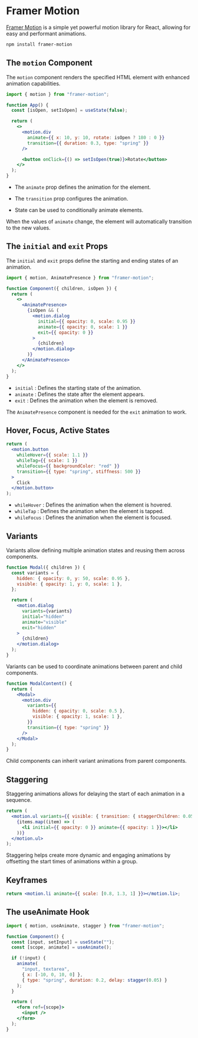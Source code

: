 # Framer Motion

[Framer Motion](https://www.framer.com/motion/) is a simple yet powerful motion library for React, allowing for easy and performant animations.

```bash
npm install framer-motion
```

## The `motion` Component

The `motion` component renders the specified HTML element with enhanced animation capabilities.

```jsx
import { motion } from "framer-motion";

function App() {
  const [isOpen, setIsOpen] = useState(false);

  return (
    <>
      <motion.div
        animate={{ x: 10, y: 10, rotate: isOpen ? 180 : 0 }}
        transition={{ duration: 0.3, type: "spring" }}
      />

      <button onClick={() => setIsOpen(true)}>Rotate</button>
    </>
  );
}
```

- The `animate` prop defines the animation for the element.

- The `transition` prop configures the animation.

- State can be used to conditionally animate elements.

When the values of `animate` change, the element will automatically transition to the new values.

## The `initial` and `exit` Props

The `initial` and `exit` props define the starting and ending states of an animation.

```jsx
import { motion, AnimatePresence } from "framer-motion";

function Component({ children, isOpen }) {
  return (
    <>
      <AnimatePresence>
        {isOpen && (
          <motion.dialog
            initial={{ opacity: 0, scale: 0.95 }}
            animate={{ opacity: 0, scale: 1 }}
            exit={{ opacity: 0 }}
          >
            {children}
          </motion.dialog>
        )}
      </AnimatePresence>
    </>
  );
}
```

- `initial` : Defines the starting state of the animation.
- `animate` : Defines the state after the element appears.
- `exit` : Defines the animation when the element is removed.

The `AnimatePresence` component is needed for the `exit` animation to work.

## Hover, Focus, Active States

```jsx
return (
  <motion.button
    whileHover={{ scale: 1.1 }}
    whileTag={{ scale: 1 }}
    whileFocus={{ backgroundColor: "red" }}
    transition={{ type: "spring", stiffness: 500 }}
  >
    Click
  </motion.button>
);
```

- `whileHover` : Defines the animation when the element is hovered.
- `whileTap` : Defines the animation when the element is tapped.
- `whileFocus` : Defines the animation when the element is focused.

## Variants

Variants allow defining multiple animation states and reusing them across components.

```jsx
function Modal({ children }) {
  const variants = {
    hidden: { opacity: 0, y: 50, scale: 0.95 },
    visible: { opacity: 1, y: 0, scale: 1 },
  };

  return (
    <motion.dialog
      variants={variants}
      initial="hidden"
      animate="visible"
      exit="hidden"
    >
      {children}
    </motion.dialog>
  );
}
```

Variants can be used to coordinate animations between parent and child components.

```jsx
function ModalContent() {
  return (
    <Modal>
      <motion.div
        variants={{
          hidden: { opacity: 0, scale: 0.5 },
          visible: { opacity: 1, scale: 1 },
        }}
        transition={{ type: "spring" }}
      />
    </Modal>
  );
}
```

Child components can inherit variant animations from parent components.

## Staggering

Staggering animations allows for delaying the start of each animation in a sequence.

```jsx
return (
  <motion.ul variants={{ visible: { transition: { staggerChildren: 0.05 } } }}>
    {items.map((item) => (
      <li initial={{ opacity: 0 }} animate={{ opacity: 1 }}></li>
    ))}
  </motion.ul>
);
```

Staggering helps create more dynamic and engaging animations by offsetting the start times of animations within a group.

## Keyframes

```jsx
return <motion.li animate={{ scale: [0.8, 1.3, 1] }}></motion.li>;
```

## The useAnimate Hook

```jsx
import { motion, useAnimate, stagger } from "framer-motion";

function Component() {
  const [input, setInput] = useState("");
  const [scope, animate] = useAnimate();

  if (!input) {
    animate(
      "input, textarea",
      { x: [-10, 0, 10, 0] },
      { type: "spring", duration: 0.2, delay: stagger(0.05) }
    );
  }

  return (
    <form ref={scope}>
      <input />
    </form>
  );
}
```
